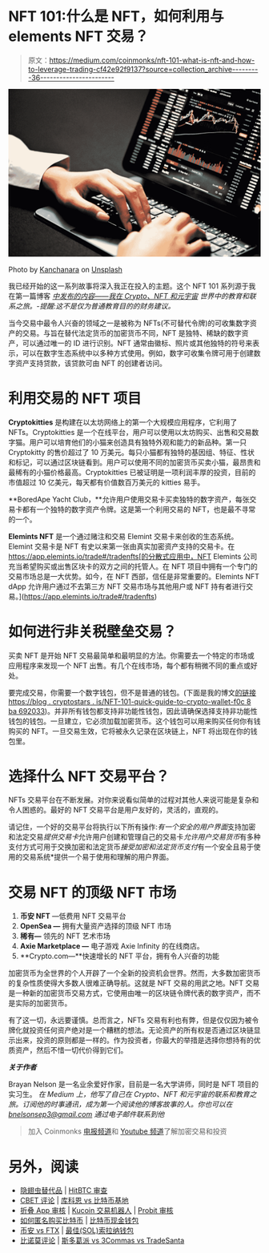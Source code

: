 # NFT 101:什么是 NFT，如何利用与 elements NFT 交易？

> 原文：<https://medium.com/coinmonks/nft-101-what-is-nft-and-how-to-leverage-trading-cf42e92f9137?source=collection_archive---------36----------------------->

![](img/1dbe9639a09cea427a79dc63662e53d6.png)

Photo by [Kanchanara](https://unsplash.com/@kanchanara?utm_source=medium&utm_medium=referral) on [Unsplash](https://unsplash.com?utm_source=medium&utm_medium=referral)

我已经开始的这一系列故事将深入我正在投入的主题。这个 NFT 101 系列源于我在第一篇博客 [*中发布的内容——我在 Crypto、NFT 和元宇宙*](/@bnelsonsep3/my-education-and-connection-journey-on-nft-crypto-and-the-metaverse-349def7419c7) *世界中的教育和联系之旅。-提醒:这不是仅为普通教育目的的财务建议。*

当今交易中最令人兴奋的领域之一是被称为 NFTs(不可替代令牌)的可收集数字资产的交易。与旨在替代法定货币的加密货币不同，NFT 是独特、稀缺的数字资产，可以通过唯一的 ID 进行识别。NFT 通常由徽标、照片或其他独特的符号来表示，可以在数字生态系统中以多种方式使用。例如，数字可收集令牌可用于创建数字资产支持贷款，该贷款可由 NFT 的创建者访问。

# 利用交易的 NFT 项目

**Cryptokitties** 是构建在以太坊网络上的第一个大规模应用程序，它利用了 NFTs。Cryptokitties 是一个在线平台，用户可以使用以太坊购买、出售和交易数字猫。用户可以培育他们的小猫来创造具有独特外观和能力的新品种。第一只 Cryptokitty 的售价超过了 10 万美元。每只小猫都有独特的基因组、特征、性状和标记，可以通过区块链看到。用户可以使用不同的加密货币买卖小猫，最昂贵和最稀有的小猫价格最高。Cryptokitties 已被证明是一项利润丰厚的投资，目前的市值超过 10 亿美元，每天都有价值数百万美元的 kitties 易手。

**BoredApe Yacht Club，**允许用户使用交易卡买卖独特的数字资产，每张交易卡都有一个独特的数字资产令牌。这是第一个利用交易的 NFT，也是最不寻常的一个。

**Elemints NFT** 是一个通过赌注和交易 Elemint 交易卡来创收的生态系统。Elemint 交易卡是 NFT 有史以来第一张由真实加密资产支持的交易卡。在 https://app.elemints.io/trade#/tradenfts[的分散式应用中，NFT Elemints 公司充当希望购买或出售区块卡的双方之间的托管人。在 NFT 项目中拥有一个专门的交易市场总是一大优势。如今，在 NFT 西部，信任是非常重要的。Elemints NFT dApp 允许用户通过不去第三方 NFT 交易市场与其他用户或 NFT 持有者进行交易。](https://app.elemints.io/trade#/tradenfts)

# **如何进行非关税壁垒交易？**

买卖 NFT 是开始 NFT 交易最简单和最明显的方法。你需要去一个特定的市场或应用程序来发现一个 NFT 出售。有几个在线市场，每个都有稍微不同的重点或好处。

要完成交易，你需要一个数字钱包，但不是普通的钱包。(下面是我的博文[的链接 https://blog . cryptostars . is/NFT-101-quick-guide-to-crypto-wallet-f0c 8 ba 692033](https://blog.cryptostars.is/nft-101-quick-guide-to-crypto-wallet-f0c8ba692033))。并非所有钱包都支持非功能性钱包，因此请确保选择支持非功能性钱包的钱包。一旦建立，它必须加载加密货币。这个钱包可以用来购买任何你有钱购买的 NFT。一旦交易生效，它将被永久记录在区块链上，NFT 将出现在你的钱包里。

# 选择什么 NFT 交易平台？

NFTs 交易平台在不断发展。对你来说看似简单的过程对其他人来说可能是复杂和令人困惑的。最好的 NFT 交易平台是用户友好的，灵活的，直观的。

请记住，一个好的交易平台将执行以下所有操作:*有一个安全的用户界面*支持加密和法定交易*提供交易卡*允许用户创建和管理自己的交易卡*允许用户交易货币*有多种支付方式可用于交换加密和法定货币*接受加密和法定货币支付*有一个安全且易于使用的交易系统*提供一个易于使用和理解的用户界面。

# **交易 NFT 的顶级 NFT 市场**

1.  **币安 NFT** —低费用 NFT 交易平台
2.  **OpenSea —** 拥有大量资产选择的顶级 NFT 市场
3.  **稀有—** 领先的 NFT 艺术市场
4.  **Axie Marketplace —** 电子游戏 Axie Infinity 的在线商店。
5.  **Crypto.com—**快速增长的 NFT 平台，拥有令人兴奋的功能

加密货币为全世界的个人开辟了一个全新的投资机会世界。然而，大多数加密货币的复杂性质使得大多数人很难正确导航。这就是 NFT 交易的用武之地。NFT 交易是一种新的加密货币交易方式，它使用由唯一的区块链令牌代表的数字资产，而不是实际的加密货币。

有了这一切，永远要谨慎。总而言之，NFTs 交易有利也有弊，但是仅仅因为被令牌化就投资任何资产绝对是一个糟糕的想法。无论资产的所有权是否通过区块链显示出来，投资的原则都是一样的。作为投资者，你最大的举措是选择你想持有的优质资产，然后不惜一切代价得到它们。

***关于作者***

Brayan Nelson 是一名业余爱好作家，目前是一名大学讲师，同时是 NFT 项目的实习生。 *在 Medium 上，他写了自己在 Crypto、NFT 和元宇宙的联系和教育之旅。订阅他的时事通讯，成为第一个阅读他的博客故事的人。你也可以在 bnelsonsep3@gmail.com 通过电子邮件联系到他*

> 加入 Coinmonks [电报频道](https://t.me/coincodecap)和 [Youtube 频道](https://www.youtube.com/c/coinmonks/videos)了解加密交易和投资

# 另外，阅读

*   [隐翅虫替代品](/coinmonks/cryptohopper-alternatives-d67287b16d27) | [HitBTC 审查](/coinmonks/hitbtc-review-c5143c5d53c2)
*   [CBET 评论](https://coincodecap.com/cbet-casino-review) | [库科恩 vs 比特币基地](https://coincodecap.com/kucoin-vs-coinbase)
*   [折叠 App 审核](https://coincodecap.com/fold-app-review) | [Kucoin 交易机器人](/coinmonks/kucoin-trading-bot-automate-your-trades-8cf0ca2138e0) | [Probit 审核](https://coincodecap.com/probit-review)
*   [如何匿名购买比特币](https://coincodecap.com/buy-bitcoin-anonymously) | [比特币现金钱包](https://coincodecap.com/bitcoin-cash-wallets)
*   [币安 vs FTX](https://coincodecap.com/binance-vs-ftx) | [最佳(SOL)索拉纳钱包](https://coincodecap.com/solana-wallets)
*   [比诺莫评论](https://coincodecap.com/binomo-review) | [斯多葛派 vs 3Commas vs TradeSanta](https://coincodecap.com/stoic-vs-3commas-vs-tradesanta)